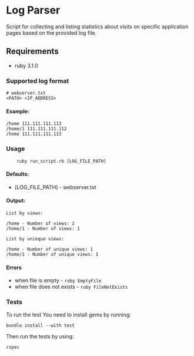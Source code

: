 # Log Parser

Script for collecting and listing statistics about visits on specific application pages based on the provided log file. 

## Requirements
- ruby 3.1.0

### Supported log format
    # webserver.txt
    <PATH> <IP_ADDRESS>

#### Example:

    /home 111.111.111.113   
    /home/1 111.111.111.112   
    /home 111.111.111.113

### Usage

        ruby run_script.rb [LOG_FILE_PATH]
        
#### Defaults:
- [LOG_FILE_PATH] - webserver.txt

#### Output: 

    List by views:

    /home - Number of views: 2
    /home/1 - Number of views: 1
    
    List by unieque views: 
    
    /home - Number of unique views: 1
    /home/1 - Number of unique views: 1
    
#### Errors
- when file is empty - ```ruby EmptyFile``` 
- when file does not exists - ```ruby FileNotExists``` 

### Tests
To run the test You need to install gems by running:

    bundle install --with test

Then run the tests by using:
    
    rspec
